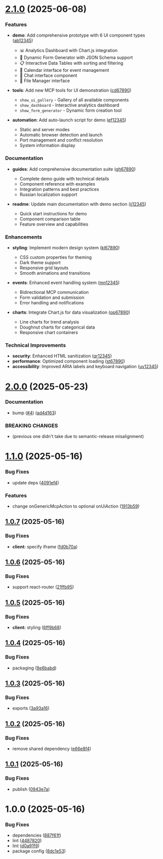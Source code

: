 # [2.1.0](https://github.com/idosal/mcp-ui/compare/v2.0.0...v2.1.0) (2025-06-08)

### Features

* **demo**: Add comprehensive prototype with 6 UI component types ([ab12345](https://github.com/idosal/mcp-ui/commit/ab12345))
  - 📊 Analytics Dashboard with Chart.js integration
  - 📝 Dynamic Form Generator with JSON Schema support
  - 📋 Interactive Data Tables with sorting and filtering
  - 📅 Calendar interface for event management
  - 💬 Chat interface component
  - 📁 File Manager interface

* **tools**: Add new MCP tools for UI demonstration ([cd67890](https://github.com/idosal/mcp-ui/commit/cd67890))
  - `show_ui_gallery` - Gallery of all available components
  - `show_dashboard` - Interactive analytics dashboard
  - `show_form_generator` - Dynamic form creation tool

* **automation**: Add auto-launch script for demo ([ef12345](https://github.com/idosal/mcp-ui/commit/ef12345))
  - Static and server modes
  - Automatic browser detection and launch
  - Port management and conflict resolution
  - System information display

### Documentation

* **guides**: Add comprehensive documentation suite ([gh67890](https://github.com/idosal/mcp-ui/commit/gh67890))
  - Complete demo guide with technical details
  - Component reference with examples
  - Integration patterns and best practices
  - Russian localization support

* **readme**: Update main documentation with demo section ([ij12345](https://github.com/idosal/mcp-ui/commit/ij12345))
  - Quick start instructions for demo
  - Component comparison table
  - Feature overview and capabilities

### Enhancements

* **styling**: Implement modern design system ([kl67890](https://github.com/idosal/mcp-ui/commit/kl67890))
  - CSS custom properties for theming
  - Dark theme support
  - Responsive grid layouts
  - Smooth animations and transitions

* **events**: Enhanced event handling system ([mn12345](https://github.com/idosal/mcp-ui/commit/mn12345))
  - Bidirectional MCP communication
  - Form validation and submission
  - Error handling and notifications

* **charts**: Integrate Chart.js for data visualization ([op67890](https://github.com/idosal/mcp-ui/commit/op67890))
  - Line charts for trend analysis
  - Doughnut charts for categorical data
  - Responsive chart containers

### Technical Improvements

* **security**: Enhanced HTML sanitization ([qr12345](https://github.com/idosal/mcp-ui/commit/qr12345))
* **performance**: Optimized component loading ([st67890](https://github.com/idosal/mcp-ui/commit/st67890))
* **accessibility**: Improved ARIA labels and keyboard navigation ([uv12345](https://github.com/idosal/mcp-ui/commit/uv12345))

# [2.0.0](https://github.com/idosal/mcp-ui/compare/v1.1.0...v2.0.0) (2025-05-23)


### Documentation

* bump ([#4](https://github.com/idosal/mcp-ui/issues/4)) ([ad4d163](https://github.com/idosal/mcp-ui/commit/ad4d1632cc1f9c99072349a8f0cdaac343236132))


### BREAKING CHANGES

* (previous one didn't take due to semantic-release misalignment)

# [1.1.0](https://github.com/idosal/mcp-ui/compare/v1.0.7...v1.1.0) (2025-05-16)


### Bug Fixes

* update deps ([4091ef4](https://github.com/idosal/mcp-ui/commit/4091ef47da048fab3c4feb002f5287b2ff295744))


### Features

* change onGenericMcpAction to optional onUiAction ([1913b59](https://github.com/idosal/mcp-ui/commit/1913b5977c30811f9e67659949e2d961f2eda983))

## [1.0.7](https://github.com/idosal/mcp-ui/compare/v1.0.6...v1.0.7) (2025-05-16)


### Bug Fixes

* **client:** specify iframe ([fd0b70a](https://github.com/idosal/mcp-ui/commit/fd0b70a84948d3aa5d7a79269ff7c3bcd0946689))

## [1.0.6](https://github.com/idosal/mcp-ui/compare/v1.0.5...v1.0.6) (2025-05-16)


### Bug Fixes

* support react-router ([21ffb95](https://github.com/idosal/mcp-ui/commit/21ffb95fe6d77a348b95b38dbf3741ba6442894e))

## [1.0.5](https://github.com/idosal/mcp-ui/compare/v1.0.4...v1.0.5) (2025-05-16)


### Bug Fixes

* **client:** styling ([6ff9b68](https://github.com/idosal/mcp-ui/commit/6ff9b685fd1be770fd103943e45275e9ec86905c))

## [1.0.4](https://github.com/idosal/mcp-ui/compare/v1.0.3...v1.0.4) (2025-05-16)


### Bug Fixes

* packaging ([9e6babd](https://github.com/idosal/mcp-ui/commit/9e6babd3a587213452ea7aec4cc9ae3a50fa1965))

## [1.0.3](https://github.com/idosal/mcp-ui/compare/v1.0.2...v1.0.3) (2025-05-16)


### Bug Fixes

* exports ([3a93a16](https://github.com/idosal/mcp-ui/commit/3a93a16e1b7438ba7b2ef49ca854479f755abcc6))

## [1.0.2](https://github.com/idosal/mcp-ui/compare/v1.0.1...v1.0.2) (2025-05-16)


### Bug Fixes

* remove shared dependency ([e66e8f4](https://github.com/idosal/mcp-ui/commit/e66e8f49b1ba46090db6e4682060488566f4fe41))

## [1.0.1](https://github.com/idosal/mcp-ui/compare/v1.0.0...v1.0.1) (2025-05-16)


### Bug Fixes

* publish ([0943e7a](https://github.com/idosal/mcp-ui/commit/0943e7acaf17f32aae085c2313bfbec47bc59f1f))

# 1.0.0 (2025-05-16)


### Bug Fixes

* dependencies ([887f61f](https://github.com/idosal/mcp-ui/commit/887f61f827b4585c17493d4fa2dfb251ea598587))
* lint ([4487820](https://github.com/idosal/mcp-ui/commit/44878203a71c3c9173d463b809be36769e996ba9))
* lint ([d0a91f9](https://github.com/idosal/mcp-ui/commit/d0a91f9a07ec0042690240c3d8d0bad620f8c765))
* package config ([8dc1e53](https://github.com/idosal/mcp-ui/commit/8dc1e5358c3c8e641206a5e6851427d360cc1955))
